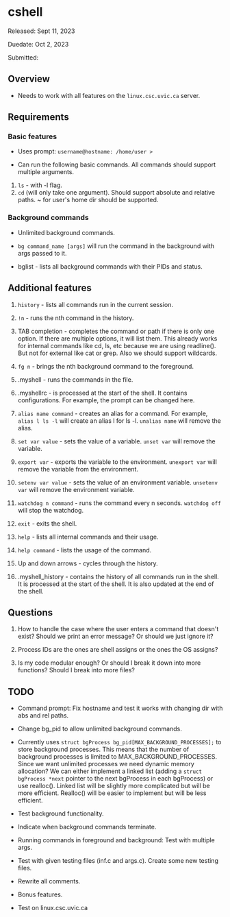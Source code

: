 # cshell

Released: Sept 11, 2023

Duedate: Oct 2, 2023

Submitted: 

## Overview

- Needs to work with all features on the `linux.csc.uvic.ca` server.

## Requirements

### Basic features

- Uses prompt: `username@hostname: /home/user >`

- Can run the following basic commands. All commands should support multiple arguments.

1. `ls` - with -l flag.
2. `cd` (will only take one argument). Should support absolute and relative paths. ~ for user's home dir should be supported.

### Background commands

- Unlimited background commands.

- `bg command_name [args]` will run the command in the background with args passed to it.

- bglist - lists all background commands with their PIDs and status.

## Additional features

1. `history` - lists all commands run in the current session.

2. `!n` - runs the nth command in the history.

3. TAB completion - completes the command or path if there is only one option. If there are multiple options, it will list them. This already works for internal commands like cd, ls, etc because we are using readline(). But not for external like cat or grep. Also we should support wildcards.

4. `fg n` - brings the nth background command to the foreground.

5. .myshell - runs the commands in the file.

6. .myshellrc - is processed at the start of the shell. It contains configurations. For example, the prompt can be changed here.

7. `alias name command` - creates an alias for a command. For example, `alias l ls -l` will create an alias l for ls -l. `unalias name` will remove the alias.

8. `set var value` - sets the value of a variable. `unset var` will remove the variable.

9. `export var` - exports the variable to the environment. `unexport var` will remove the variable from the environment.

10. `setenv var value` - sets the value of an environment variable. `unsetenv var` will remove the environment variable.

11. `watchdog n command` - runs the command every n seconds. `watchdog off` will stop the watchdog.

12. `exit` - exits the shell.

13. `help` - lists all internal commands and their usage.

14. `help command` - lists the usage of the command.

15. Up and down arrows - cycles through the history.

16. .myshell_history - contains the history of all commands run in the shell. It is processed at the start of the shell. It is also updated at the end of the shell.

## Questions

1. How to handle the case where the user enters a command that doesn't exist? Should we print an error message? Or should we just ignore it?

2. Process IDs are the ones are shell assigns or the ones the OS assigns?

3. Is my code modular enough? Or should I break it down into more functions? Should I break into more files?

## TODO

- Command prompt: Fix hostname and test it works with changing dir with abs and rel paths.

- Change bg_pid to allow unlimited background commands.

- Currently uses `struct bgProcess bg_pid[MAX_BACKGROUND_PROCESSES];` to store background processes. This means that the number of background processes is limited to MAX_BACKGROUND_PROCESSES. Since we want unlimited processes we need dynamic memory allocation? We can either implement a linked list (adding a `struct bgProcess *next` pointer to the next bgProcess in each bgProcess) or use realloc(). Linked list will be slightly more complicated but will be more efficient. Realloc() will be easier to implement but will be less efficient.

- Test background functionality.

- Indicate when background commands terminate.

- Running commands in foreground and background: Test with multiple args.

- Test with given testing files (inf.c and args.c). Create some new testing files.

- Rewrite all comments.

- Bonus features.

- Test on linux.csc.uvic.ca